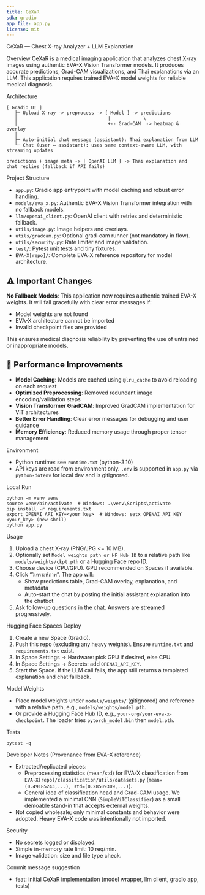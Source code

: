 ```yaml
---
title: CeXaR
sdk: gradio
app_file: app.py
license: mit
---
```


CeXaR — Chest X-ray Analyzer + LLM Explanation

Overview
CeXaR is a medical imaging application that analyzes chest X-ray images using authentic EVA-X Vision Transformer models. It produces accurate predictions, Grad-CAM visualizations, and Thai explanations via an LLM. This application requires trained EVA-X model weights for reliable medical diagnosis.

Architecture
```
[ Gradio UI ]
   ├─ Upload X-ray -> preprocess -> [ Model ] -> predictions
   │                                 |            \
   │                                 +-- Grad-CAM  -> heatmap & overlay
   │
   ├─ Auto-initial chat message (assistant): Thai explanation from LLM
   └─ Chat (user ↔ assistant): uses same context-aware LLM, with streaming updates

predictions + image meta -> [ OpenAI LLM ] -> Thai explanation and chat replies (fallback if API fails)
```

Project Structure
- `app.py`: Gradio app entrypoint with model caching and robust error handling.
- `models/eva_x.py`: Authentic EVA-X Vision Transformer integration with no fallback models.
- `llm/openai_client.py`: OpenAI client with retries and deterministic fallback.
- `utils/image.py`: Image helpers and overlays.
- `utils/gradcam.py`: Optional grad-cam runner (not mandatory in flow).
- `utils/security.py`: Rate limiter and image validation.
- `test/`: Pytest unit tests and tiny fixtures.
- `EVA-X[repo]/`: Complete EVA-X reference repository for model architecture.

## ⚠️ Important Changes
**No Fallback Models**: This application now requires authentic trained EVA-X weights. It will fail gracefully with clear error messages if:
- Model weights are not found
- EVA-X architecture cannot be imported
- Invalid checkpoint files are provided

This ensures medical diagnosis reliability by preventing the use of untrained or inappropriate models.

## 🚀 Performance Improvements
- **Model Caching**: Models are cached using `@lru_cache` to avoid reloading on each request
- **Optimized Preprocessing**: Removed redundant image encoding/validation steps
- **Vision Transformer GradCAM**: Improved GradCAM implementation for ViT architectures
- **Better Error Handling**: Clear error messages for debugging and user guidance
- **Memory Efficiency**: Reduced memory usage through proper tensor management

Environment
- Python runtime: see `runtime.txt` (python-3.10)
- API keys are read from environment only. `.env` is supported in `app.py` via `python-dotenv` for local dev and is gitignored.

Local Run
```
python -m venv venv
source venv/bin/activate  # Windows: .\venv\Scripts\activate
pip install -r requirements.txt
export OPENAI_API_KEY=<your_key>  # Windows: setx OPENAI_API_KEY <your_key> (new shell)
python app.py
```

Usage
1. Upload a chest X-ray (PNG/JPG <= 10 MB).
2. Optionally set `Model weights path or HF Hub ID` to a relative path like `models/weights/ckpt.pth` or a Hugging Face repo ID.
3. Choose device (CPU/GPU). GPU recommended on Spaces if available.
4. Click “วิเคราะห์ภาพ”. The app will:
   - Show predictions table, Grad-CAM overlay, explanation, and metadata
   - Auto-start the chat by posting the initial assistant explanation into the chatbot
5. Ask follow-up questions in the chat. Answers are streamed progressively.

Hugging Face Spaces Deploy
1. Create a new Space (Gradio).
2. Push this repo (excluding any heavy weights). Ensure `runtime.txt` and `requirements.txt` exist.
3. In Space Settings → Hardware: pick GPU if desired, else CPU.
4. In Space Settings → Secrets: add `OPENAI_API_KEY`.
5. Start the Space. If the LLM call fails, the app still returns a templated explanation and chat fallback.

Model Weights
- Place model weights under `models/weights/` (gitignored) and reference with a relative path, e.g., `models/weights/model.pth`.
- Or provide a Hugging Face Hub ID, e.g., `your-org/your-eva-x-checkpoint`. The loader tries `pytorch_model.bin` then `model.pth`.

Tests
```
pytest -q
```

Developer Notes (Provenance from EVA-X reference)
- Extracted/replicated pieces:
  - Preprocessing statistics (mean/std) for EVA-X classification from `EVA-X[repo]/classification/utils/datasets.py` (`mean=(0.49185243,...), std=(0.28509309,...)`).
  - General idea of classification head and Grad-CAM usage. We implemented a minimal CNN (`SimpleViTClassifier`) as a small demoable stand-in that accepts external weights.
- Not copied wholesale; only minimal constants and behavior were adopted. Heavy EVA-X code was intentionally not imported.

Security
- No secrets logged or displayed.
- Simple in-memory rate limit: 10 req/min.
- Image validation: size and file type check.

Commit message suggestion
- feat: initial CeXaR implementation (model wrapper, llm client, gradio app, tests)


